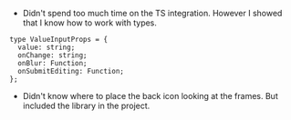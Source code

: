 - Didn't spend too much time on the TS integration. However I showed that I know how to work with types.

```
type ValueInputProps = {
  value: string;
  onChange: string;
  onBlur: Function;
  onSubmitEditing: Function;
};
```

- Didn't know where to place the back icon looking at the frames. But included the library in the project.
